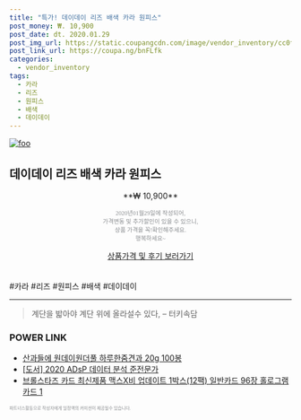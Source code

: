 ```yaml
--- 
title: "특가! 데이데이 리즈 배색 카라 원피스" 
post_money: ₩. 10,900 
post_date: dt. 2020.01.29 
post_img_url: https://static.coupangcdn.com/image/vendor_inventory/cc0f/5de984cab4205ccd33bde0c13f27a9b54c9ae2019b911ac71ae04a66501d.jpg 
post_link_url: https://coupa.ng/bnFLfk 
categories: 
  - vendor_inventory 
tags: 
  - 카라 
  - 리즈 
  - 원피스 
  - 배색 
  - 데이데이 
--- 
```

[![foo](https://static.coupangcdn.com/image/vendor_inventory/cc0f/5de984cab4205ccd33bde0c13f27a9b54c9ae2019b911ac71ae04a66501d.jpg)](https://coupa.ng/bnFLfk) 

## 데이데이 리즈 배색 카라 원피스 
<p style="text-align: center;">**₩ 10,900**</p> 
<p style="text-align: center;"><span style="color: #898c8f; font-family: Georgia,Times,serif; font-size: 0.75em;">2020년01월29일에 작성되어, <br>가격변동 및 추가할인이 있을 수 있으니,<br> 상품 가격을 꼭!확인해주세요.<br>행복하세요~</span> 
</p>	 
<div markdown="0" style="text-align: center;"><a href="https://coupa.ng/bnFLfk" class="btn btn--success">상품가격 및 후기 보러가기</a></div> 
<br><br> 
  #카라 #리즈 #원피스 #배색 #데이데이 
<hr> 

> 계단을 밟아야 계단 위에 올라설수 있다, – 터키속담 


### POWER LINK

* <a href="https://blog.naver.com/santokki14/221776979060" target="_blank">산과들에 원데이원더풀 하루한줌견과 20g 100봉</a>
* <a href="https://blog.naver.com/sakai111/221780345756" target="_blank">[도서] 2020 ADsP 데이터 분석 준전문가</a>
* <a href="https://blog.naver.com/sakai111/221776915752" target="_blank">브롤스타즈 카드 최신제품 맥스X비 업데이트 1박스(12팩) 일반카드 96장 홀로그램카드 1</a>

<span style="color: #898c8f; font-family: Georgia,Times,serif; font-size: 0.55em;">파트너스활동으로 작성자에게 일정액의 커미션이 제공될수 있습니다.</span> 
